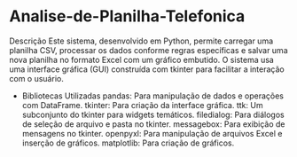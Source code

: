# Analise-de-Planilha-Telefonica

Descrição
Este sistema, desenvolvido em Python, permite carregar uma planilha CSV, processar os dados conforme regras específicas e salvar uma nova planilha no formato Excel com um gráfico embutido. O sistema usa uma interface gráfica (GUI) construída com tkinter para facilitar a interação com o usuário.

- Bibliotecas Utilizadas
pandas: Para manipulação de dados e operações com DataFrame.
tkinter: Para criação da interface gráfica.
ttk: Um subconjunto do tkinter para widgets temáticos.
filedialog: Para diálogos de seleção de arquivo e pasta no tkinter.
messagebox: Para exibição de mensagens no tkinter.
openpyxl: Para manipulação de arquivos Excel e inserção de gráficos.
matplotlib: Para criação de gráficos.
